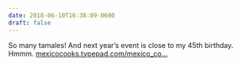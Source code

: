 ```yaml
---
date: 2018-06-10T16:38:09-0600
draft: false
---
```




So many tamales! And next year’s event is close to my 45th birthday. Hmmm. [mexicocooks.typepad.com/mexico_co…](http://mexicocooks.typepad.com/mexico_cooks/2018/06/seventy-kinds-of-tamales-seventy-cooks-one-fabulous-morning-fourth-day-second-annual-encuentro-de-co.html?utm_source=feedburner&utm_medium=feed&utm_campaign=Feed%3A+MexicoCooks+%28Mexico+Cooks%21%29)




